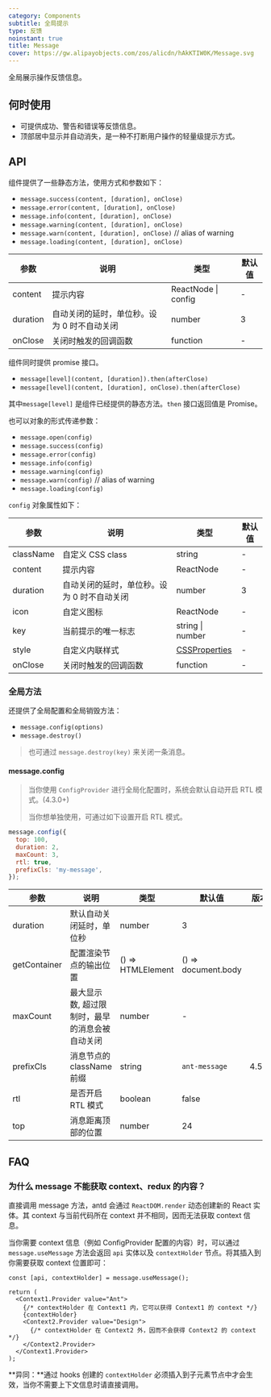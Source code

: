 ```yaml
---
category: Components
subtitle: 全局提示
type: 反馈
noinstant: true
title: Message
cover: https://gw.alipayobjects.com/zos/alicdn/hAkKTIW0K/Message.svg
---
```


全局展示操作反馈信息。

## 何时使用

- 可提供成功、警告和错误等反馈信息。
- 顶部居中显示并自动消失，是一种不打断用户操作的轻量级提示方式。

## API

组件提供了一些静态方法，使用方式和参数如下：

- `message.success(content, [duration], onClose)`
- `message.error(content, [duration], onClose)`
- `message.info(content, [duration], onClose)`
- `message.warning(content, [duration], onClose)`
- `message.warn(content, [duration], onClose)` // alias of warning
- `message.loading(content, [duration], onClose)`

| 参数     | 说明                                        | 类型                | 默认值 |
| -------- | ------------------------------------------- | ------------------- | ------ |
| content  | 提示内容                                    | ReactNode \| config | -      |
| duration | 自动关闭的延时，单位秒。设为 0 时不自动关闭 | number              | 3      |
| onClose  | 关闭时触发的回调函数                        | function            | -      |

组件同时提供 promise 接口。

- `message[level](content, [duration]).then(afterClose)`
- `message[level](content, [duration], onClose).then(afterClose)`

其中`message[level]` 是组件已经提供的静态方法。`then` 接口返回值是 Promise。

也可以对象的形式传递参数：

- `message.open(config)`
- `message.success(config)`
- `message.error(config)`
- `message.info(config)`
- `message.warning(config)`
- `message.warn(config)` // alias of warning
- `message.loading(config)`

`config` 对象属性如下：

| 参数 | 说明 | 类型 | 默认值 |
| --- | --- | --- | --- |
| className | 自定义 CSS class | string | - |
| content | 提示内容 | ReactNode | - |
| duration | 自动关闭的延时，单位秒。设为 0 时不自动关闭 | number | 3 |
| icon | 自定义图标 | ReactNode | - |
| key | 当前提示的唯一标志 | string \| number | - |
| style | 自定义内联样式 | [CSSProperties](https://github.com/DefinitelyTyped/DefinitelyTyped/blob/e434515761b36830c3e58a970abf5186f005adac/types/react/index.d.ts#L794) | - |
| onClose | 关闭时触发的回调函数 | function | - |

### 全局方法

还提供了全局配置和全局销毁方法：

- `message.config(options)`
- `message.destroy()`

> 也可通过 `message.destroy(key)` 来关闭一条消息。

#### message.config

> 当你使用 `ConfigProvider` 进行全局化配置时，系统会默认自动开启 RTL 模式。(4.3.0+)
>
> 当你想单独使用，可通过如下设置开启 RTL 模式。

```js
message.config({
  top: 100,
  duration: 2,
  maxCount: 3,
  rtl: true,
  prefixCls: 'my-message',
});
```

| 参数 | 说明 | 类型 | 默认值 | 版本 |
| --- | --- | --- | --- | --- |
| duration | 默认自动关闭延时，单位秒 | number | 3 |  |
| getContainer | 配置渲染节点的输出位置 | () => HTMLElement | () => document.body |  |
| maxCount | 最大显示数, 超过限制时，最早的消息会被自动关闭 | number | - |  |
| prefixCls | 消息节点的 className 前缀 | string | `ant-message` | 4.5.0 |
| rtl | 是否开启 RTL 模式 | boolean | false |  |
| top | 消息距离顶部的位置 | number | 24 |  |

## FAQ

### 为什么 message 不能获取 context、redux 的内容？

直接调用 message 方法，antd 会通过 `ReactDOM.render` 动态创建新的 React 实体。其 context 与当前代码所在 context 并不相同，因而无法获取 context 信息。

当你需要 context 信息（例如 ConfigProvider 配置的内容）时，可以通过 `message.useMessage` 方法会返回 `api` 实体以及 `contextHolder` 节点。将其插入到你需要获取 context 位置即可：

```tsx
const [api, contextHolder] = message.useMessage();

return (
  <Context1.Provider value="Ant">
    {/* contextHolder 在 Context1 内，它可以获得 Context1 的 context */}
    {contextHolder}
    <Context2.Provider value="Design">
      {/* contextHolder 在 Context2 外，因而不会获得 Context2 的 context */}
    </Context2.Provider>
  </Context1.Provider>
);
```

**异同：**通过 hooks 创建的 `contextHolder` 必须插入到子元素节点中才会生效，当你不需要上下文信息时请直接调用。
